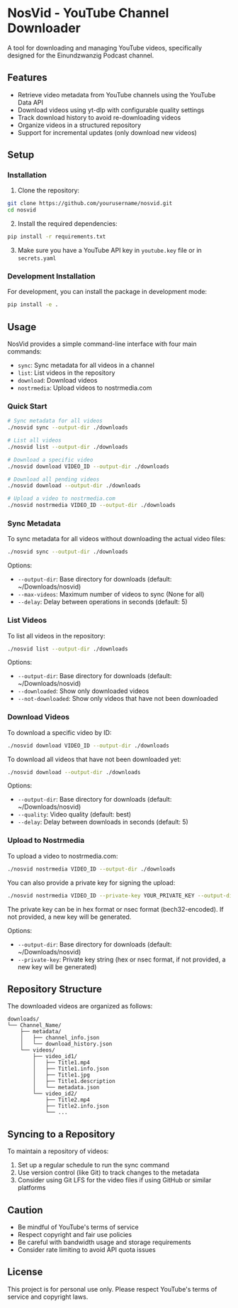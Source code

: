 # NosVid - YouTube Channel Downloader

A tool for downloading and managing YouTube videos, specifically designed for the Einundzwanzig Podcast channel.

## Features

- Retrieve video metadata from YouTube channels using the YouTube Data API
- Download videos using yt-dlp with configurable quality settings
- Track download history to avoid re-downloading videos
- Organize videos in a structured repository
- Support for incremental updates (only download new videos)

## Setup

### Installation

1. Clone the repository:

```bash
git clone https://github.com/yourusername/nosvid.git
cd nosvid
```

2. Install the required dependencies:

```bash
pip install -r requirements.txt
```

3. Make sure you have a YouTube API key in `youtube.key` file or in `secrets.yaml`

### Development Installation

For development, you can install the package in development mode:

```bash
pip install -e .
```

## Usage

NosVid provides a simple command-line interface with four main commands:

- `sync`: Sync metadata for all videos in a channel
- `list`: List videos in the repository
- `download`: Download videos
- `nostrmedia`: Upload videos to nostrmedia.com

### Quick Start

```bash
# Sync metadata for all videos
./nosvid sync --output-dir ./downloads

# List all videos
./nosvid list --output-dir ./downloads

# Download a specific video
./nosvid download VIDEO_ID --output-dir ./downloads

# Download all pending videos
./nosvid download --output-dir ./downloads

# Upload a video to nostrmedia.com
./nosvid nostrmedia VIDEO_ID --output-dir ./downloads
```

### Sync Metadata

To sync metadata for all videos without downloading the actual video files:

```bash
./nosvid sync --output-dir ./downloads
```

Options:
- `--output-dir`: Base directory for downloads (default: ~/Downloads/nosvid)
- `--max-videos`: Maximum number of videos to sync (None for all)
- `--delay`: Delay between operations in seconds (default: 5)

### List Videos

To list all videos in the repository:

```bash
./nosvid list --output-dir ./downloads
```

Options:
- `--output-dir`: Base directory for downloads (default: ~/Downloads/nosvid)
- `--downloaded`: Show only downloaded videos
- `--not-downloaded`: Show only videos that have not been downloaded

### Download Videos

To download a specific video by ID:

```bash
./nosvid download VIDEO_ID --output-dir ./downloads
```

To download all videos that have not been downloaded yet:

```bash
./nosvid download --output-dir ./downloads
```

Options:
- `--output-dir`: Base directory for downloads (default: ~/Downloads/nosvid)
- `--quality`: Video quality (default: best)
- `--delay`: Delay between downloads in seconds (default: 5)

### Upload to Nostrmedia

To upload a video to nostrmedia.com:

```bash
./nosvid nostrmedia VIDEO_ID --output-dir ./downloads
```

You can also provide a private key for signing the upload:

```bash
./nosvid nostrmedia VIDEO_ID --private-key YOUR_PRIVATE_KEY --output-dir ./downloads
```

The private key can be in hex format or nsec format (bech32-encoded). If not provided, a new key will be generated.

Options:
- `--output-dir`: Base directory for downloads (default: ~/Downloads/nosvid)
- `--private-key`: Private key string (hex or nsec format, if not provided, a new key will be generated)

## Repository Structure

The downloaded videos are organized as follows:

```
downloads/
└── Channel_Name/
    ├── metadata/
    │   ├── channel_info.json
    │   └── download_history.json
    └── videos/
        ├── video_id1/
        │   ├── Title1.mp4
        │   ├── Title1.info.json
        │   ├── Title1.jpg
        │   ├── Title1.description
        │   └── metadata.json
        └── video_id2/
            ├── Title2.mp4
            ├── Title2.info.json
            └── ...
```

## Syncing to a Repository

To maintain a repository of videos:

1. Set up a regular schedule to run the sync command
2. Use version control (like Git) to track changes to the metadata
3. Consider using Git LFS for the video files if using GitHub or similar platforms

## Caution

- Be mindful of YouTube's terms of service
- Respect copyright and fair use policies
- Be careful with bandwidth usage and storage requirements
- Consider rate limiting to avoid API quota issues

## License

This project is for personal use only. Please respect YouTube's terms of service and copyright laws.
